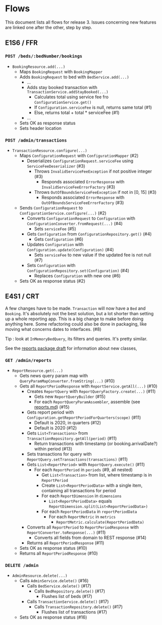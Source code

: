 # Flows

This document lists all flows for release 3. Issues concerning new features are linked one after the other, step by step.

## E1S6 / FFR

### `POST /beds/:bedNumber/bookings`
- `BookingResource.add(...)`
  - Maps `BookingRequest` with `BookingMapper`
  - Adds `BookingRequest` to bed with `BedService.add(...)`
    - ...
    - Adds stay booked transaction with `TransactionService.addStayBooked(...)`
      - Calculates total using service fee fro `ConfigurationService.get()`
      - If `Configuration.serviceFee` is null, returns same total (#1)
      - Else, returns total + total * serviceFee (#1)
    - ...
  - Sets OK as response status
  - Sets header location

### `POST /admin/transactions`
- `TransactionResource.configure(...)`
  - Maps `ConfigurationRequest` with `ConfigurationMapper` (#2)
    - Deserializes `ConfigurationRequest.serviceFee` using `ServiceFeeDeserializer` (#3)
      - Throws `InvalidServiceFeeException` if not positive integer (#3)
        - Responds associated `ErrorResponse` with `InvalidServiceFeeErrorFactory` (#3)
      - Throws `OutOfBoundsServiceFeeException` if not in [0, 15] (#3)
        - Responds associated `ErrorResponse` with `OutOfBoundsServiceFeeErrorFactory` (#3)
  - Sends `ConfigurationRequest` to `ConfigurationService.configure(...)` (#2)
      - Converts `ConfigurationRequest` to `Configuration` with `ConfigurationConverter.fromRequest(...)` (#4)
        - Sets `serviceFee` (#5)
      - Gets `Configuration` from `ConfigurationRepository.get()` (#4)
        - Gets `Configuration` (#6)
      - Updates `Configuration` with `Configuration.update(Configuration)` (#4)
        - Sets `serviceFee` to new value if the updated fee is not null (#7)
      - Sets `Configuration` with `ConfigurationRepository.set(Configuration)` (#4)
        - Replaces `Configuration` with new one (#6)
  - Sets OK as response status (#2)
  
## E4S1 / CRT

A few changes have to be made. `Transaction` will now have a `Bed` and `Booking`. It's absolutely not the best solution, but a lot shorter than setting up a whole reporting app. This is a big change to make before doing anything here. Some refactoring could also be done in packaging, like moving what concerns dates to interfaces. (#8)

Tip : look at `InMemoryBedQuery`, its filters and queries. It's pretty similar.

See the [reports package draft](reports.md) for information about new classes,

### `GET /admin/reports`
- `ReportResource.get(...)`
  - Gets news query param map with `QueryParamMapConverter.fromString(...)` (#10)
  - Gets all `ReportPeriodResponse` with `ReportService.getAll(...)` (#10)
    - Creates `ReportQuery` with `ReportQueryFactory.create(...)` (#11)
      - Gets new `ReportQueryBuilder` (#15)
      - For each `ReportQueryParamAssembler`, assemble (see [reports.md](reports.md)) (#15)
    - Gets report period with `Configuration.getReportPeriodForQuarters(scope)` (#11)
      - Default is 2020, in quarters (#12)
      - Default is 2020 (#12)
    - Gets `List<Transactions>` from `TransactionRepository.getAll(period)` (#11)
      - Return transactions with timestamp (or booking.arrivalDate?) within period (#13)
    - Sets transactions for query with `ReportQuery.setTransactions(transactions)` (#11)
    - Gets `List<ReportPeriod>` with `ReportQuery.execute()` (#11)
      - For each `ReportPeriod` in `periods`  (#9, all nested)
        - Get `List<Transaction>` from list, where timestamp is in `ReportPeriod`
        - Create `List<ReportPeriodData>` with a single item, containing all transactions for period
        - For each `ReportDimension` in `dimensions`
          - `List<ReportPeriodData>` equals `ReportDimension.split(List<ReportPeriodData>)`
        - For each `ReportPeriodData` in `reportPeriodData`
            - For each `ReportMetric` in `metrics`
              - `ReportMetric.calculate(ReportPeriodData)`
    - Converts all `ReportPeriod` to `ReportPeriodResponse` with `ReportConverter.toResponse(...)` (#11)
      - Converts all fields from domain to REST response (#14)
    - Returns all `ReportPeriodResponse` (#11)
  - Sets OK as response status (#10)
  - Returns all `ReportPeriodResponse` (#10)
  
### `DELETE /admin`
- `AdminResource.delete(...)`
  - Calls `AdminService.delete()` (#16)
      - Calls `BedService.delete()` (#17)
          - Calls `BedRepository.delete()` (#17)
              - Flushes list of beds (#17)
      - Calls `TransactionService.delete()` (#17)
          - Calls `TransactionRepository.delete()` (#17)
              - Flushes list of transactions (#17)
  - Sets OK as response status (#16)
